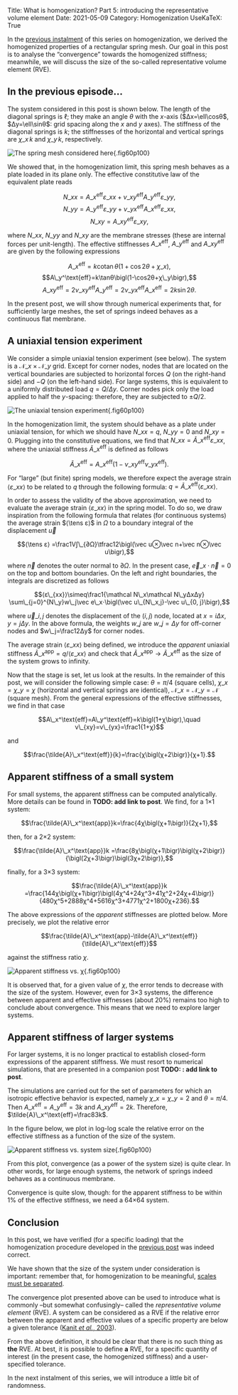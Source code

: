 Title: What is homogenization? Part 5: introducing the representative volume element
Date: 2021-05-09
Category: Homogenization
UseKaTeX: True

In the [previous instalment]({filename}20201208-What_is_homogenization-04.md) of
this series on homogenization, we derived the homogenized properties of a
rectangular spring mesh. Our goal in this post is to analyse the “convergence”
towards the homogenized stiffness; meanwhile, we will discuss the size of the
so-called representative volume element (RVE).

## In the previous episode…

The system considered in this post is shown below. The length of the diagonal
springs is $\ell$; they make an angle $θ$ with the $x$-axis ($Δx=\ell\cosθ$,
$Δy=\ell\sinθ$: grid spacing along the $x$ and $y$ axes). The stiffness of the
diagonal springs is $k$; the stiffnesses of the horizontal and vertical springs
are $χ\_x\,k$ and $χ\_y\,k$, respectively.

![The spring mesh considered here]({static}What_is_homogenization/spring_mesh.png){.fig60p100}

We showed that, in the homogenization limit, this spring mesh behaves as a plate
loaded in its plane only. The effective constitutive law of the equivalent plate
reads

$$N\_{xx}=A\_x^\text{eff}ε\_{xx}+ν\_{xy}^\text{eff}A\_y^\text{eff}ε\_{yy},$$
$$N\_{yy}=A\_y^\text{eff}ε\_{yy}+ν\_{yx}^\text{eff}A\_x^\text{eff}ε\_{xx},$$
$$N\_{xy}=A\_{xy}^\text{eff}ε\_{xy},$$

where $N\_{xx}$, $N\_{yy}$ and $N\_{xy}$ are the membrane stresses (these are
internal forces per unit-length). The effective stiffnesses $A\_x^\text{eff}$,
$A\_y^\text{eff}$ and $A\_{xy}^\text{eff}$ are given by the following
expressions

$$A\_x^\text{eff}=k\operatorname{cotan}θ\bigl(1+\cos2θ+χ\_x\bigr),$$
$$A\_y^\text{eff}=k\tanθ\bigl(1-\cos2θ+χ\_y\bigr),$$
$$A\_{xy}^\text{eff}=2ν\_{xy}^\text{eff}A\_y^\text{eff}
=2ν\_{yx}^\text{eff}A\_x^\text{eff}=2k\sin2θ.$$

In the present post, we will show through numerical experiments that, for
sufficiently large meshes, the set of springs indeed behaves as a continuous
flat membrane.

## A uniaxial tension experiment

We consider a simple uniaxial tension experiment (see below). The system is a
$\mathcal N\_x×\mathcal N\_y$ grid. Except for corner nodes, nodes that are
located on the vertical boundaries are subjected to horizontal forces $Q$ (on
the right-hand side) and $-Q$ (on the left-hand side). For large systems, this
is equivalent to a uniformly distributed load $q=Q/Δy$. Corner nodes pick only
the load applied to half the $y$-spacing: therefore, they are subjected to
$±Q/2$.

![The uniaxial tension experiment]({static}What_is_homogenization/uniaxial_tension.png){.fig60p100}

In the homogenization limit, the system should behave as a plate under uniaxial
tension, for which we should have $N\_{xx}=q$, $N\_{yy}=0$ and
$N\_{xy}=0$. Plugging into the constitutive equations, we find that
$N\_{xx}=\tilde{A}\_x^\text{eff}ε\_{xx}$, where the uniaxial stiffness
$\tilde{A}\_x^\text{eff}$ is defined as follows

$$\tilde{A}\_x^\text{eff}
=A\_x^\text{eff}\bigl(1-ν\_{xy}^\text{eff}ν\_{yx}^\text{eff}\bigr).$$

For “large” (but finite) spring models, we therefore expect the average strain
$⟨ε\_{xx}⟩$ to be related to $q$ through the following formula:
$q=\tilde{A}\_x^\text{eff}⟨ε\_{xx}⟩$.

In order to assess the validity of the above approximation, we need to evaluate
the average strain $⟨ε\_{xx}⟩$ in the spring model. To do so, we draw
inspiration from the following formula that relates (for continuous systems) the
average strain $⟨\tens ε⟩$ in $Ω$ to a boundary integral of the displacement
$\vec u$

$$⟨\tens ε⟩ =\frac1V∫\_{∂Ω}\tfrac12\bigl(\vec u⊗\vec n+\vec n⊗\vec u\bigr),$$

where $\vec n$ denotes the outer normal to $∂Ω$. In the present case, $\vec
e\_x⋅\vec n=0$ on the top and bottom boundaries. On the left and right
boundaries, the integrals are discretized as follows

$$⟨ε\_{xx}⟩\simeq\frac1{\mathcal N\_x\mathcal N\_yΔxΔy}
\sum\_{j=0}^{N\_y}w\_j\vec e\_x⋅\bigl(\vec u\_{N\_x,j}-\vec u\_{0, j}\bigr),$$

where $\vec u\_{i,j}$ denotes the displacement of the $(i, j)$ node, located at
$x=iΔx$, $y=jΔy$. In the above formula, the weights $w\_j$ are $w\_j=Δy$ for
off-corner nodes and $w\_j=\frac12Δy$ for corner nodes.

The average strain $⟨ε\_{xx}⟩$ being defined, we introduce the *apparent*
uniaxial stiffness $\tilde{A}\_{x}^{\text{app}}=q/⟨ε\_{xx}⟩$ and check that
$\tilde{A}\_{x}^{\text{app}}→\tilde{A}\_x^{\text{eff}}$ as the size of the
system grows to infinity.

Now that the stage is set, let us look at the results. In the remainder of this
post, we will consider the following simple case: $θ=π/4$ (square cells),
$χ\_x=χ\_y=χ$ (horizontal and vertical springs are identical), $\mathcal
N\_x=\mathcal N\_y=\mathcal N$ (square mesh). From the general expressions of
the effective stiffnesses, we find in that case

$$A\_x^\text{eff}=A\_y^\text{eff}=k\bigl(1+χ\bigr),\quad
ν\_{xy}=ν\_{yx}=\frac1{1+χ}$$

and

$$\frac{\tilde{A}\_x^\text{eff}}{k}=\frac{χ\bigl(χ+2\bigr)}{χ+1}.$$

## Apparent stiffness of a small system

For small systems, the apparent stiffness can be computed analytically. More
details can be found in **TODO: add link to post**. We find, for a 1×1 system:

$$\frac{\tilde{A}\_x^\text{app}}k=\frac{4χ\bigl(χ+1\bigr)}{2χ+1},$$

then, for a 2×2 system:

$$\frac{\tilde{A}\_x^\text{app}}k
=\frac{8χ\bigl(χ+1\bigr)\bigl(χ+2\bigr)}{\bigl(2χ+3\bigr)\bigl(3χ+2\bigr)},$$

finally, for a 3×3 system:

$$\frac{\tilde{A}\_x^\text{app}}k
=\frac{144χ\bigl(χ+1\bigr)\bigl(4χ^4+24χ^3+41χ^2+24χ+4\bigr)}
{480χ^5+2888χ^4+5616χ^3+4771χ^2+1800χ+236}.$$

The above expressions of the *apparent* stiffnesses are plotted below. More
precisely, we plot the relative error

$$\frac{\tilde{A}\_x^\text{app}-\tilde{A}\_x^\text{eff}}{\tilde{A}\_x^\text{eff}}$$

against the stiffness ratio $\chi$.

![Apparent stiffness vs. χ]({static}What_is_homogenization/apparent_stiffness_vs_chi.png){.fig60p100}

It is observed that, for a given value of $\chi$, the error tends to decrease
with the size of the system. However, even for 3×3 systems, the difference
between apparent and effective siffnesses (about 20%) remains too high to
conclude about convergence. This means that we need to explore larger systems.

## Apparent stiffness of larger systems

For larger systems, it is no longer practical to establish closed-form
expressions of the apparent stiffness. We must resort to numerical simulations,
that are presented in a companion post **TODO: : add link to post**.

The simulations are carried out for the set of parameters for which an isotropic
effective behavior is expected, namely $χ\_x=χ\_y=2$ and $θ=π/4$. Then
$A\_x^\text{eff}=A\_y^\text{eff}=3k$ and $A\_{xy}^\text{eff}=2k$. Therefore,
$\tilde{A}\_x^\text{eff}=\frac83k$.

In the figure below, we plot in log-log scale the relative error on the
effective stiffness as a function of the size of the system.

![Apparent stiffness vs. system size]({static}What_is_homogenization/apparent_stiffness_vs_number_of_cells.png){.fig60p100}

From this plot, convergence (as a power of the system size) is quite clear. In
other words, for large enough systems, the network of springs indeed behaves as
a continuous membrane.

Convergence is quite slow, though: for the apparent stiffness to be within 1% of
the effective stiffness, we need a 64×64 system.

## Conclusion

In this post, we have verified (for a specific loading) that the homogenization
procedure developed in the [previous
post]({filename}20201208-What_is_homogenization-04.md) was indeed correct.

We have shown that the size of the system under consideration is important:
remember that, for homogenization to be meaningful, [scales must be
separated]({filename}20200402-What_is_homogenization-01.md).

The convergence plot presented above can be used to introduce what is commonly
–but somewhat confusingly– called the *representative volume element* (RVE). A
system can be considered as a RVE if the relative error between the apparent and
effective values of a specific property are below a given tolerance ([Kanit *et
al.*, 2003](https://doi.org/10.1016/S0020-7683(03)00143-4)).

From the above definition, it should be clear that there is no such thing as
**the** RVE. At best, it is possible to define **a** RVE, for a specific
quantity of interest (in the present case, the homogenized stiffness) and a
user-specified tolerance.

In the next instalment of this series, we will introduce a little bit of
randomness.

<!-- Local Variables: -->
<!-- fill-column: 80 -->
<!-- coding: utf-8 -->
<!-- End: -->
